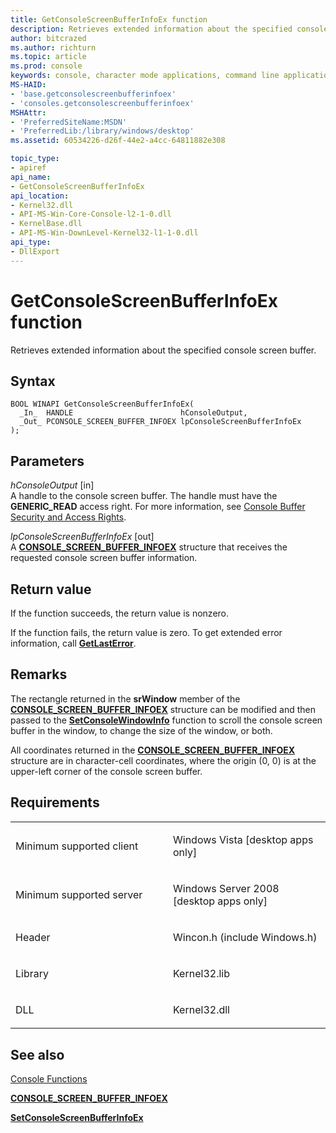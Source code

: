 ```yaml
---
title: GetConsoleScreenBufferInfoEx function
description: Retrieves extended information about the specified console screen buffer.
author: bitcrazed
ms.author: richturn
ms.topic: article
ms.prod: console
keywords: console, character mode applications, command line applications, terminal applications, console api
MS-HAID:
- 'base.getconsolescreenbufferinfoex'
- 'consoles.getconsolescreenbufferinfoex'
MSHAttr:
- 'PreferredSiteName:MSDN'
- 'PreferredLib:/library/windows/desktop'
ms.assetid: 60534226-d26f-44e2-a4cc-64811882e308

topic_type:
- apiref
api_name:
- GetConsoleScreenBufferInfoEx
api_location:
- Kernel32.dll
- API-MS-Win-Core-Console-l2-1-0.dll
- KernelBase.dll
- API-MS-Win-DownLevel-Kernel32-l1-1-0.dll
api_type:
- DllExport
---
```


# GetConsoleScreenBufferInfoEx function


Retrieves extended information about the specified console screen buffer.

Syntax
------

```ManagedCPlusPlus
BOOL WINAPI GetConsoleScreenBufferInfoEx(
  _In_  HANDLE                        hConsoleOutput,
  _Out_ PCONSOLE_SCREEN_BUFFER_INFOEX lpConsoleScreenBufferInfoEx
);
```

Parameters
----------

*hConsoleOutput* \[in\]  
A handle to the console screen buffer. The handle must have the **GENERIC\_READ** access right. For more information, see [Console Buffer Security and Access Rights](console-buffer-security-and-access-rights.md).

*lpConsoleScreenBufferInfoEx* \[out\]  
A [**CONSOLE\_SCREEN\_BUFFER\_INFOEX**](console-screen-buffer-infoex.md) structure that receives the requested console screen buffer information.

Return value
------------

If the function succeeds, the return value is nonzero.

If the function fails, the return value is zero. To get extended error information, call [**GetLastError**](https://msdn.microsoft.com/library/windows/desktop/ms679360).

Remarks
-------

The rectangle returned in the **srWindow** member of the [**CONSOLE\_SCREEN\_BUFFER\_INFOEX**](console-screen-buffer-infoex.md) structure can be modified and then passed to the [**SetConsoleWindowInfo**](setconsolewindowinfo.md) function to scroll the console screen buffer in the window, to change the size of the window, or both.

All coordinates returned in the [**CONSOLE\_SCREEN\_BUFFER\_INFOEX**](console-screen-buffer-infoex.md) structure are in character-cell coordinates, where the origin (0, 0) is at the upper-left corner of the console screen buffer.

Requirements
------------

<table>
<colgroup>
<col width="50%" />
<col width="50%" />
</colgroup>
<tbody>
<tr class="odd">
<td><p>Minimum supported client</p></td>
<td><p>Windows Vista [desktop apps only]</p></td>
</tr>
<tr class="even">
<td><p>Minimum supported server</p></td>
<td><p>Windows Server 2008 [desktop apps only]</p></td>
</tr>
<tr class="odd">
<td><p>Header</p></td>
<td>Wincon.h (include Windows.h)</td>
</tr>
<tr class="even">
<td><p>Library</p></td>
<td>Kernel32.lib</td>
</tr>
<tr class="odd">
<td><p>DLL</p></td>
<td>Kernel32.dll</td>
</tr>
<tr class="even">
</tr>
<tr class="odd">
</tr>
<tr class="even">
</tr>
</tbody>
</table>

## <span id="see_also"></span>See also


[Console Functions](console-functions.md)

[**CONSOLE\_SCREEN\_BUFFER\_INFOEX**](console-screen-buffer-infoex.md)

[**SetConsoleScreenBufferInfoEx**](setconsolescreenbufferinfoex.md)

 

 




